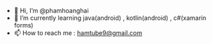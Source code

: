 - 👋 Hi, I’m @phamhoanghai
- 🌱 I’m currently learning java(android) , kotlin(android) , c#(xamarin forms)
- 📫 How to reach me : hamtube9@gmail.com

<!---
hamtube9/hamtube9 is a ✨ special ✨ repository because its `README.md` (this file) appears on your GitHub profile.
You can click the Preview link to take a look at your changes.
--->
